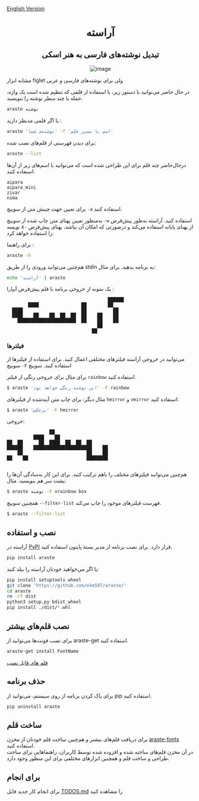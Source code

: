 [English Version](./README_EN.md)

<div align="center">
  <h1> آراسته </h1>
  <h2> تبدیل نوشته‌های فارسی به هنر اسکی </h2>

![image](https://user-images.githubusercontent.com/85228025/178108748-21a4bae4-8e2e-46e1-966d-b98cbd56187f.png)

</div>


مشابه ابزار figlet ولی برای نوشته‌های فارسی و عربی


در حال حاضر می‌توانید با دستور زیر، با استفاده از قلمی که تنظیم شده است یک واژه، جمله یا چند سطر نوشته را بنویسید.  

```bash
araste ‌نوشته
```
یا اگر قلمی مدنظر دارید :
```bash
araste 'نوشته‌ی شما' -f 'اسم یا مسیر قلم'
```

برای دیدن فهرستی از قلم‌های نصب‌ شده:

```bash
araste --list
```

درحال‌حاضر چند قلم برای این طراحی شده است که می‌توانید با اسم‌های زیر از آن‌ها استفاده کنید:
```
aipara
aipara_mini
zivar
nima
```

برای تعیین جهت چینش متن از سوییچ ‪`-a`‬ استفاده کنید.

به‌منظور تعیین پهنای متن چاپ شده از سوییچ ‪`-w`‬ استفاده کنید. آراسته به‌طور پیش‌فرض از پهنای پایانه استفاده می‌کند و درصورتی که امکان آن نباشد، پهنای پیش‌فرض ۸۰ نویسه را استفاده خواهد کرد.

برای راهنما :
```bash
araste -h
```

هم‌چنین می‌توانید ورودی را از طریق stdin به برنامه بدهید. برای مثال:

```bash
echo 'آراسته' | araste
```

یک نمونه از خروجی برنامه با قلم پیش‌فرض آیپارا :
```
                                      ██████
        ████                ██        ██
  ████                      ██          ██
  ████    ██    ██  ██  ██  ██    ██    ██
    ██████████████████████  ██    ██    ██
                                  ██
                                ██
```

### فیلترها

می‌توانید در خروجی آراسته فیلترهای مختلفی اعمال کنید. برای استفاده از فیلترها از سوییچ ‪`-F`‬ استفاده کنید. سوییچ 

برای مثال برای خروجی رنگی از فیلتر `rainbow` استفاده کنید.

```bash
$ araste 'این نوشته رنگی خواهد بود' -F rainbow
```

مثال دیگر: برای چاپ متن آینه‌شده از فیلترهای `hmirror` و `vmirror` استفاده کنید:

```bash
$ araste 'برعکس' -F hmirror
```

خروجی:

```
                ██                      
          ████    ██                    
██  ██      ██  ████  ██  ██  ██        
██████    ██████████████████████    ██  
    ██                        ██    ██  
██    ██                      ████████  
                                        
```

هم‌چنین می‌توانید فیلترهای مختلف را باهم ترکیب کنید. برای این کار به‌سادگی آن‌ها را پشت سر هم بنویسید. مثال:

```bash
$ araste نوشته -F vrainbow box
```

همچنین سوییچ ‪`--filter-list`‬ فهرست فیلترهای موجود را چاپ می‌کند.


```bash
$ araste --filter-list
```


## نصب و استفاده

آراسته در [PyPI](https://pypi.org/project/araste/) قرار دارد. برای نصب برنامه از مدیر بستهٔ پایتون استفاده کنید.

````bash
pip install araste
````

یا اگر می‌خواهید خودتان آراسته را بیلد کنید:

```bash
pip install setuptools wheel
git clone 'https://github.com/ekm507/araste/'
cd araste
rm -rf dist
python3 setup.py bdist_wheel
pip install ./dist/*.whl
```

## نصب قلم‌های بیشتر
برای نصب فونت‌ها می‌توانید از araste-get استفاده کنید.
````bash
araste-get install FontName
````
[قلم های قابل نصب](https://github.com/ekm507/araste-fonts/blob/main/Fonts.md)

## حذف برنامه
برای پاک کردن برنامه از روی سیستم، می‌توانید از pip استفاده کنید.

````bash
pip uninstall araste
````

## ساخت قلم

برای دریافت قلم‌های بیشتر و هم‌چنین ساخت قلم خودتان از مخزن [araste-fonts](https://github.com/ekm507/araste-fonts) استفاده کنید.  
در آن مخزن قلم‌های ساخته شده و افزوده شده توسط کاربران، راهنماهایی برای ساخت طراحی و ساخت قلم و همچنین ابزارهای مختلفی برای این منظور وجود دارد.

## برای انجام
برای انجام کار جدید فایل [TODOS.md](https://github.com/ekm507/araste/blob/main/TODOS.md) را مشاهده کنید
